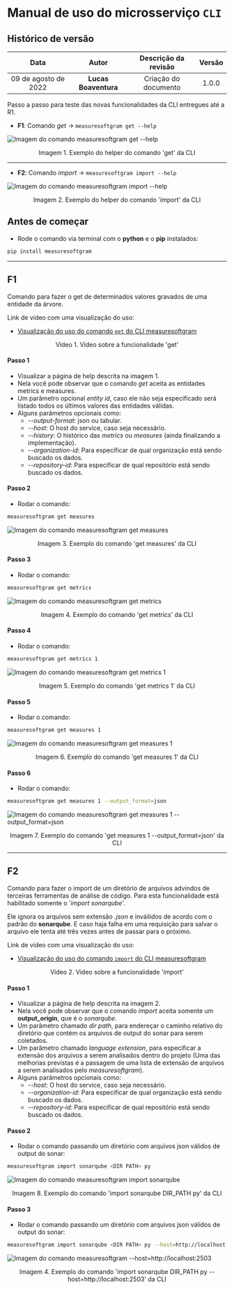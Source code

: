 # Manual de uso do microsserviço `CLI`

## Histórico de versão

| Data | Autor | Descrição da revisão | Versão |
| :--: | :---: | :------------------: | :----: |
| 09 de agosto de 2022 | **Lucas Boaventura** | Criação do documento | 1.0.0 |

Passo a passo para teste das novas funcionalidades da CLI entregues até a R1.

- **F1**: Comando _get_ -> ```measuresoftgram get --help```

![Imagem do comando measuresoftgram get --help](https://media.discordapp.net/attachments/1005091228544684153/1006585817633919007/Captura_de_tela_de_2022-08-09_12-31-47.png)
<figcaption style="text-align: center">Imagem 1. Exemplo do helper do comando 'get' da CLI</figcaption>

---

- **F2**: Comando _import_ -> ```measuresoftgram import --help```

![Imagem do comando measuresoftgram import --help](https://media.discordapp.net/attachments/1005091228544684153/1006585818019799060/Captura_de_tela_de_2022-08-09_12-32-17.png)
<figcaption style="text-align: center">Imagem 2. Exemplo do helper do comando 'import' da CLI</figcaption>

## Antes de começar

- Rode o comando via terminal com o **python** e o **pip** instalados:

```bash
pip install measuresoftgram
```
---
## F1

Comando para fazer o get de determinados valores gravados de uma entidade da árvore.

Link de vídeo com uma visualização do uso: 

- [Visualização do uso do comando `get` do CLI measuresoftgram](https://www.youtube.com/watch?v=tJ4waG86kYE)
<figcaption style="text-align: center">Vídeo 1. Vídeo sobre a funcionalidade 'get'</figcaption>

#### Passo 1

- Visualizar a página de help descrita na imagem 1.
- Nela você pode observar que o comando _get_ aceita as entidades metrics e measures.
- Um parâmetro opcional _entity id_, caso ele não seja especificado será listado todos os últimos valores das entidades válidas.
- Alguns parâmetros opcionais como: 
  - _--output-format_: json ou tabular.
  - _--host_: O host do service, caso seja necessário.
  - _--history_: O histórico das _metrics_ ou _measures_ (ainda finalizando a implementação).
  - _--organization-id_: Para especificar de qual organização está sendo buscado os dados.
  - _--repository-id_:  Para especificar de qual repositório está sendo buscado os dados.

#### Passo 2

- Rodar o comando:
```bash
measuresoftgram get measures
```

![Imagem do comando measuresoftgram get measures](https://media.discordapp.net/attachments/1005091228544684153/1006590337541738546/Captura_de_tela_de_2022-08-09_12-49-58.png)
<figcaption style="text-align: center">Imagem 3. Exemplo do comando 'get measures' da CLI</figcaption>

#### Passo 3

- Rodar o comando:
```bash
measuresoftgram get metrics
```

![Imagem do comando measuresoftgram get metrics](https://media.discordapp.net/attachments/1005091228544684153/1006590337919238265/Captura_de_tela_de_2022-08-09_12-50-16.png?width=1287&height=660)
<figcaption style="text-align: center">Imagem 4. Exemplo do comando 'get metrics' da CLI</figcaption>

#### Passo 4

- Rodar o comando:
```bash
measuresoftgram get metrics 1
```

![Imagem do comando measuresoftgram get metrics 1](https://media.discordapp.net/attachments/1005091228544684153/1006591275392323734/Captura_de_tela_de_2022-08-09_12-53-57.png)
<figcaption style="text-align: center">Imagem 5. Exemplo do comando 'get metrics 1' da CLI</figcaption>

#### Passo 5

- Rodar o comando:
```bash
measuresoftgram get measures 1
```

![Imagem do comando measuresoftgram get measures 1](https://media.discordapp.net/attachments/1005091228544684153/1006591275711086673/Captura_de_tela_de_2022-08-09_12-54-04.png)
<figcaption style="text-align: center">Imagem 6. Exemplo do comando 'get measures 1' da CLI</figcaption>

#### Passo 6

- Rodar o comando:
```bash
measuresoftgram get measures 1 --output_format=json
```

![Imagem do comando measuresoftgram get measures 1 --output_format=json](https://media.discordapp.net/attachments/1005091228544684153/1006592349322878976/Captura_de_tela_de_2022-08-09_12-58-14.png)
<figcaption style="text-align: center">Imagem 7. Exemplo do comando 'get measures 1 --output_format=json' da CLI</figcaption>

---
## F2

Comando para fazer o import de um diretório de arquivos advindos de terceiras ferramentas de análise de código. Para esta funcionalidade está habilitado somente o '_import sonarqube_'.

Ele ignora os arquivos sem extensão _.json_ e inváilidos de acordo com o padrão do **sonarqube**. E caso haja falha em uma requisição para salvar o arquivo ele tenta até três vezes antes de passar para o próximo.

Link de vídeo com uma visualização do uso: 

- [Visualização do uso do comando `import` do CLI measuresoftgram](https://www.youtube.com/watch?v=nlQUNfBRwtI)
<figcaption style="text-align: center">Vídeo 2. Vídeo sobre a funcionalidade 'import'</figcaption>

#### Passo 1

- Visualizar a página de help descrita na imagem 2.
- Nela você pode observar que o comando _import_ aceita somente um **output_origin**, que é o _sonarqube_.
- Um parâmetro chamado _dir path_, para endereçar o caminho relativo do diretório que contém os arquivos de output do sonar para serem coletados.
- Um parâmetro chamado _language extension_, para especificar a extensão dos arquivos a serem analisados dentro do projeto (Uma das melhorias previstas é a passagem de uma lista de extensão de arquivos a serem analisados pelo _measuresoftgram_).
- Alguns parâmetros opcionais como:
  - _--host_: O host do service, caso seja necessário.
  - _--organization-id_: Para especificar de qual organização está sendo buscado os dados.
  - _--repository-id_:  Para especificar de qual repositório está sendo buscado os dados.

#### Passo 2

- Rodar o comando passando um diretório com arquivos json válidos de output do sonar:
```bash
measuresoftgram import sonarqube <DIR PATH> py
```

![Imagem do comando measuresoftgram import sonarqube <DIR PATH>](https://media.discordapp.net/attachments/1005091228544684153/1006596410122194994/Captura_de_tela_de_2022-08-09_13-11-45.png?width=1802&height=660)
<figcaption style="text-align: center">Imagem 8. Exemplo do comando 'import sonarqube DIR_PATH py' da CLI</figcaption>

#### Passo 3

- Rodar o comando passando um diretório com arquivos json válidos de output do sonar:
```bash
measuresoftgram import sonarqube <DIR PATH> py --host=http://localhost:2503
```

![Imagem do comando measuresoftgram --host=http://localhost:2503](https://media.discordapp.net/attachments/1005091228544684153/1006596409690173530/Captura_de_tela_de_2022-08-09_13-14-29.png?width=1266&height=660)
<figcaption style="text-align: center">Imagem 4. Exemplo do comando 'import sonarqube DIR_PATH py --host=http://localhost:2503' da CLI</figcaption>
